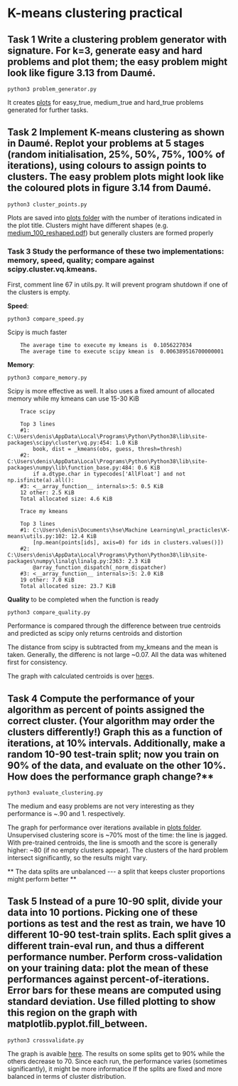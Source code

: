 # K-means clustering practical

## Task 1 Write a clustering problem generator with signature. For k=3, generate easy and hard problems and plot them; the easy problem might look like figure 3.13 from Daumé.

```python3
python3 problem_generator.py
```

It creates [plots](plots/) for easy_true, medium_true and hard_true problems generated for further tasks.

## Task 2 Implement K-means clustering as shown in Daumé. Replot your problems at 5 stages (random initialisation, 25%, 50%, 75%, 100% of iterations), using colours to assign points to clusters. The easy problem plots might look like the coloured plots in figure 3.14 from Daumé.

```python3
python3 cluster_points.py
```

Plots are saved into [plots folder](plots/) with the number of iterations indicated in the plot title. Clusters might have different shapes (e.g. [medium_100_reshaped.pdf](plots/medium_100_reshaped.pdf)) but generally clusters are formed properly

### Task 3 Study the performance of these two implementations: memory, speed, quality; compare against scipy.cluster.vq.kmeans.

First, comment line 67 in utils.py. It will prevent program shutdown if one of the clusters is empty.

**Speed**:
```python3
python3 compare_speed.py
```

Scipy is much faster

```
    The average time to execute my kmeans is  0.1056227034
    The average time to execute scipy kmean is  0.006389516700000001
```

**Memory**:
```python3
python3 compare_memory.py
```

Scipy is more effective as well. It also uses a fixed amount of allocated memory while my kmeans can use 15-30 KiB

```
    Trace scipy

    Top 3 lines
    #1: C:\Users\denis\AppData\Local\Programs\Python\Python38\lib\site-packages\scipy\cluster\vq.py:454: 1.0 KiB
        book, dist = _kmeans(obs, guess, thresh=thresh)
    #2: C:\Users\denis\AppData\Local\Programs\Python\Python38\lib\site-packages\numpy\lib\function_base.py:484: 0.6 KiB
        if a.dtype.char in typecodes['AllFloat'] and not np.isfinite(a).all():
    #3: <__array_function__ internals>:5: 0.5 KiB
    12 other: 2.5 KiB
    Total allocated size: 4.6 KiB

    Trace my kmeans

    Top 3 lines
    #1: C:\Users\denis\Documents\hse\Machine Learning\ml_practicles\K-means\utils.py:102: 12.4 KiB
        [np.mean(points[ids], axis=0) for ids in clusters.values()])
    #2: C:\Users\denis\AppData\Local\Programs\Python\Python38\lib\site-packages\numpy\linalg\linalg.py:2363: 2.3 KiB
        @array_function_dispatch(_norm_dispatcher)
    #3: <__array_function__ internals>:5: 2.0 KiB
    19 other: 7.0 KiB
    Total allocated size: 23.7 KiB
```

**Quality** to be completed when the function is ready
```python3
python3 compare_quality.py
```

Performance is compared through the difference between true centroids and predicted as scipy only returns centroids and distortion

The distance from scipy is subtracted from my_kmeans and the mean is taken. Generally, the differenc is not large ~0.07. All the data was whitened first for consistency.

The graph with calculated centroids is over [here](plots/my_vs_scipy_quality.pdf)s.

## Task 4 Compute the performance of your algorithm as percent of points assigned the correct cluster. (Your algorithm may order the clusters differently!) Graph this as a function of iterations, at 10% intervals. Additionally, make a random 10-90 test-train split; now you train on 90% of the data, and evaluate on the other 10%. How does the performance graph change?**

```python3
python3 evaluate_clustering.py
```

The medium and easy problems are not very interesting as they performance is ~.90 and 1. respectively.

The graph for performance over iterations available in [plots folder](plots/iterations.pdf). Unsupervised clustering score is ~70% most of the time: the line is jagged. With pre-trained centroids, the line is smooth and the score is generally higher: ~80 (if no empty clusters appear). The clusters of the hard problem intersect significantly, so the results might vary.

** The data splits are unbalanced --- a split that keeps cluster proportions might perform better **

## Task 5 Instead of a pure 10-90 split, divide your data into 10 portions. Picking one of these portions as test and the rest as train, we have 10 different 10-90 test-train splits. Each split gives a different train-eval run, and thus a different performance number. Perform cross-validation on your training data: plot the mean of these performances against percent-of-iterations. Error bars for these means are computed using standard deviation. Use filled plotting to show this region on the graph with matplotlib.pyplot.fill_between.


```python3
python3 crossvalidate.py
```

The graph is avaible [here](plots/batches.pdf). The results on some splits get to 90% while the others decrease to 70. Since each run, the performance varies (sometimes significantly), it might be more informatice If the splits are fixed and more balanced in terms of cluster distribution.
